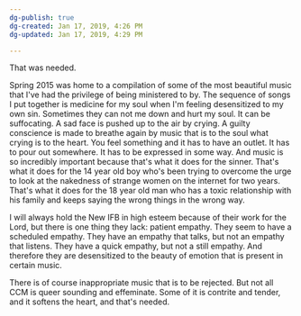 ```yaml
---
dg-publish: true
dg-created: Jan 17, 2019, 4:26 PM
dg-updated: Jan 17, 2019, 4:29 PM

---
```


That was needed.

Spring 2015 was home to a compilation of some of the most beautiful music that I've had the privilege of being ministered to by. The sequence of songs I put together is medicine for my soul when I'm feeling desensitized to my own sin. Sometimes they can not me down and hurt my soul. It can be suffocating. A sad face is pushed up to the air by crying. A guilty conscience is made to breathe again by music that is to the soul what crying is to the heart. You feel something and it has to have an outlet. It has to pour out somewhere. It has to be expressed in some way. And music is so incredibly important because that's what it does for the sinner. That's what it does for the 14 year old boy who's been trying to overcome the urge to look at the nakedness of strange women on the internet for two years. That's what it does for the 18 year old man who has a toxic relationship with his family and keeps saying the wrong things in the wrong way.

I will always hold the New IFB in high esteem because of their work for the Lord, but there is one thing they lack: patient empathy. They seem to have a scheduled empathy. They have an empathy that talks, but not an empathy that listens. They have a quick empathy, but not a still empathy. And therefore they are desensitized to the beauty of emotion that is present in certain music.

There is of course inappropriate music that is to be rejected. But not all CCM is queer sounding and effeminate. Some of it is contrite and tender, and it softens the heart, and that's needed.


